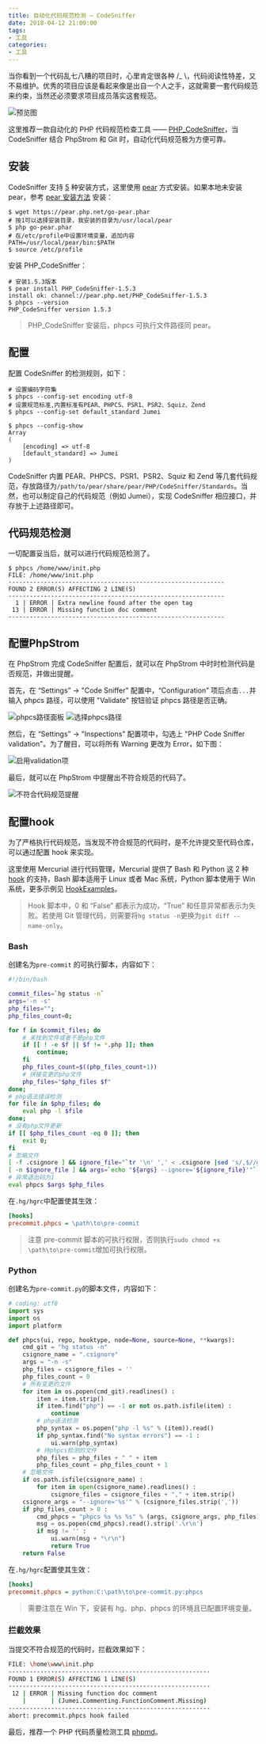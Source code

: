 ```yaml
---
title: 自动化代码规范检测 — CodeSniffer
date: 2018-04-12 21:00:00
tags:
- 工具
categories:
- 工具
---
```


当你看到一个代码乱七八糟的项目时，心里肯定很各种  /_ \，代码阅读性特差，又不易维护。优秀的项目应该是看起来像是出自一个人之手，这就需要一套代码规范来约束，当然还必须要求项目成员落实这套规范。

![预览图](//img2.fanhaobai.com/2018/04/php-code-sniffer/4b3745ff-6a6a-4381-9b25-5bb2a8033c3f.jpg)<!--more-->

这里推荐一款自动化的 PHP 代码规范检查工具 —— [PHP_CodeSniffer](https://github.com/squizlabs/PHP_CodeSniffer)，当 CodeSniffer 结合 PhpStrom 和 Git 时，自动化代码规范极为方便可靠。

## 安装

CodeSniffer 支持 [5](https://github.com/squizlabs/PHP_CodeSniffer#installation) 种安装方式，这里使用 [pear](pear.php.net) 方式安装。如果本地未安装 pear，参考 [pear 安装方法](http://pear.php.net/manual/en/installation.getting.php) 安装：

```Shell
$ wget https://pear.php.net/go-pear.phar
# 按1可以选择安装目录，我安装的目录为/usr/local/pear
$ php go-pear.phar
# 在/etc/profile中设置环境变量，追加内容
PATH=/usr/local/pear/bin:$PATH
$ source /etc/profile
```

安装 PHP_CodeSniffer：

```Shell
# 安装1.5.3版本
$ pear install PHP_CodeSniffer-1.5.3
install ok: channel://pear.php.net/PHP_CodeSniffer-1.5.3
$ phpcs --version
PHP_CodeSniffer version 1.5.3 
```

> PHP_CodeSniffer 安装后，phpcs 可执行文件路径同 pear。

## 配置

配置 CodeSniffer 的检测规则，如下：

```Shell
# 设置编码字符集
$ phpcs --config-set encoding utf-8
# 设置规范标准,内置标准有PEAR、PHPCS、PSR1、PSR2、Squiz、Zend
$ phpcs --config-set default_standard Jumei

$ phpcs --config-show
Array
(
    [encoding] => utf-8
    [default_standard] => Jumei
)
```

CodeSniffer 内置 PEAR、PHPCS、PSR1、PSR2、Squiz 和 Zend 等几套代码规范，存放路径为`/path/to/pear/share/pear/PHP/CodeSniffer/Standards`。当然，也可以制定自己的代码规范（例如 Jumei），实现 CodeSniffer 相应接口，并存放于上述路径即可。

## 代码规范检测

一切配置妥当后，就可以进行代码规范检测了。

```Shell
$ phpcs /home/www/init.php
FILE: /home/www/init.php
-------------------------------------------------------------
FOUND 2 ERROR(S) AFFECTING 2 LINE(S)
-------------------------------------------------------------
  1 | ERROR | Extra newline found after the open tag
 13 | ERROR | Missing function doc comment
-------------------------------------------------------------
```

## 配置PhpStrom

在 PhpStrom 完成 CodeSniffer 配置后，就可以在 PhpStrom 中时时检测代码是否规范，并做出提醒。

首先，在 “Settings” -> "Code Sniffer" 配置中，“Configuration” 项后点击`...`并输入 phpcs 路径，可以使用 "Validate" 按钮验证 phpcs 路径是否正确。

![phpcs路径面板](//img3.fanhaobai.com/2018/04/php-code-sniffer/482b161b-7c73-40ad-94d1-27cf67393ced.png)
![选择phpcs路径](//img4.fanhaobai.com/2018/04/php-code-sniffer/7c4a474b-266e-4da5-9261-3e40caef10f7.png)

然后，在 “Settings” -> "Inspections" 配置项中，勾选上 "PHP Code Sniffer validation"。为了醒目，可以将所有 Warning 更改为 Error，如下图：

![启用validation项](//img5.fanhaobai.com/2018/04/php-code-sniffer/8ef974a6-3e2f-11e8-b467-0ed5f89f718b.png)

最后，就可以在 PhpStrom 中提醒出不符合规范的代码了。

![不符合代码规范提醒](//img0.fanhaobai.com/2018/04/php-code-sniffer/711dbc8e-3e30-11e8-b467-0ed5f89f718b.png)

## 配置hook

为了严格执行代码规范，当发现不符合规范的代码时，是不允许提交至代码仓库，可以通过配置 hook 来实现。

这里使用 Mercurial 进行代码管理，Mercurial 提供了 Bash 和 Python 这 2 种 [hook](https://www.mercurial-scm.org/wiki/Hook) 的支持，Bash 脚本适用于 Linux 或者 Mac 系统，Python 脚本使用于 Win 系统，更多示例见 [HookExamples](https://www.mercurial-scm.org/wiki/HookExamples)。

> Hook 脚本中，0 和 “False” 都表示为成功，“True” 和任意异常都表示为失败。若使用 Git 管理代码，则需要将`hg status -n`更换为`git diff --name-only`。

### Bash

创建名为`pre-commit` 的可执行脚本，内容如下：

```Bash
#!/bin/bash

commit_files=`hg status -n`
args='-n -s'
php_files="";
php_files_count=0;

for f in $commit_files; do
    # 未找到文件或者不是php文件
    if [[ ! -e $f || $f != *.php ]]; then
        continue;
    fi
    php_files_count=$((php_files_count+1))
    # 拼接变更的php文件
    php_files="$php_files $f"
done;
# php语法错误检测
for file in $php_files; do
    eval php -l $file
done;
# 没有php文件更新
if [[ $php_files_count -eq 0 ]]; then
    exit 0;
fi
# 忽略文件
[ -f .csignore ] && ignore_file="`tr '\n' ',' < .csignore |sed 's/,$//g'`"
[ -n $ignore_file ] && args=`echo "${args} --ignore='${ignore_file}'"`
# 异常退出码为1
eval phpcs $args $php_files
```

在`.hg/hgrc`中配置使其生效：

```Ini
[hooks]
precommit.phpcs = \path\to\pre-commit
```

> 注意 pre-commit 脚本的可执行权限，否则执行`sudo chmod +x \path\to\pre-commit`增加可执行权限。

### Python

创建名为`pre-commit.py`的脚本文件，内容如下：

```Python
# coding: utf8
import sys
import os
import platform

def phpcs(ui, repo, hooktype, node=None, source=None, **kwargs):
    cmd_git = "hg status -n"
    csignore_name = ".csignore"
    args = "-n -s"
    php_files = csignore_files = ''
    php_files_count = 0
    # 所有变更的文件
    for item in os.popen(cmd_git).readlines() :
        item = item.strip()
        if item.find("php") == -1 or not os.path.isfile(item) :
            continue
        # php语法检测
        php_syntax = os.popen("php -l %s" % (item)).read()
        if php_syntax.find("No syntax errors") == -1 :
            ui.warn(php_syntax)
        # 待phpcs检测的文件
        php_files = php_files + " " + item
        php_files_count = php_files_count + 1
    # 忽略文件
    if os.path.isfile(csignore_name) :
        for item in open(csignore_name).readlines() :
            csignore_files = csignore_files + "," + item.strip()
    csignore_args = "--ignore='%s'" % (csignore_files.strip(','))
    if php_files_count > 0 :
        cmd_phpcs = "phpcs %s %s %s" % (args, csignore_args, php_files)
        msg = os.popen(cmd_phpcs).read().strip('.\r\n')
        if msg != '' :
            ui.warn(msg + "\r\n")
            return True
    return False
```

在`.hg/hgrc`配置使其生效：

```Ini
[hooks]
precommit.phpcs = python:C:\path\to\pre-commit.py:phpcs
```

> 需要注意在 Win 下，安装有 hg、php、phpcs 的环境且已配置环境变量。

### 拦截效果

当提交不符合规范的代码时，拦截效果如下：

```Bash
FILE: \home\www\init.php
---------------------------------------------------------
FOUND 1 ERROR(S) AFFECTING 1 LINE(S)
---------------------------------------------------------
 12 | ERROR | Missing function doc comment
    |       | (Jumei.Commenting.FunctionComment.Missing)
---------------------------------------------------------
abort: precommit.phpcs hook failed
```

最后，推荐一个 PHP 代码质量检测工具 [phpmd](https://phpmd.org/rules/index.html)。
